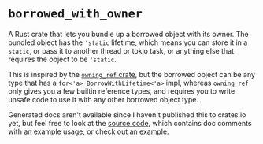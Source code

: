 # `borrowed_with_owner`
A Rust crate that lets you bundle up a borrowed object with its owner. The bundled object has the `'static` lifetime, which means you can store it in a `static`, or pass it to another thread or tokio task, or anything else that requires the object to be `'static`. 

This is inspired by the [`owning_ref` crate](https://docs.rs/owning_ref/latest/owning_ref/), but the borrowed object can be any type that has a `for<'a> BorrowWithLifetime<'a>` impl, whereas `owning_ref` only gives you a few builtin reference types, and requires you to write unsafe code to use it with any other borrowed object type.

Generated docs aren't available since I haven't published this to crates.io yet, but feel free to look at the [source code](./src/lib.rs), which contains doc comments with an example usage, or check out [an example](./examples/bump).
